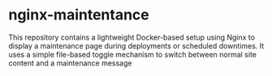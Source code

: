 # nginx-maintentance
This repository contains a lightweight Docker-based setup using Nginx to display a maintenance page during deployments or scheduled downtimes. It uses a simple file-based toggle mechanism to switch between normal site content and a maintenance message
